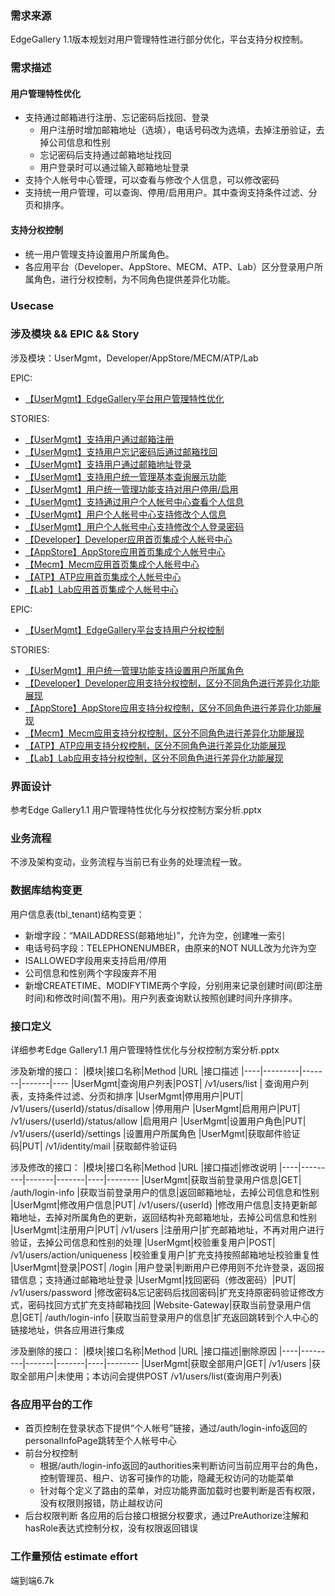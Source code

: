 ### 需求来源
EdgeGallery 1.1版本规划对用户管理特性进行部分优化，平台支持分权控制。

### 需求描述
#### 用户管理特性优化
- 支持通过邮箱进行注册、忘记密码后找回、登录
    - 用户注册时增加邮箱地址（选填），电话号码改为选填，去掉注册验证，去掉公司信息和性别
    - 忘记密码后支持通过邮箱地址找回
    - 用户登录时可以通过输入邮箱地址登录
- 支持个人帐号中心管理，可以查看与修改个人信息，可以修改密码
- 支持统一用户管理，可以查询、停用/启用用户。其中查询支持条件过滤、分页和排序。

#### 支持分权控制
- 统一用户管理支持设置用户所属角色。
- 各应用平台（Developer、AppStore、MECM、ATP、Lab）区分登录用户所属角色，进行分权控制，为不同角色提供差异化功能。
       
### Usecase

### 涉及模块 && EPIC && Story
涉及模块：UserMgmt，Developer/AppStore/MECM/ATP/Lab

EPIC: 
- [【UserMgmt】EdgeGallery平台用户管理特性优化](https://gitee.com/OSDT/dashboard/issues?id=I2E6AI)  

STORIES:
- [【UserMgmt】支持用户通过邮箱注册](https://gitee.com/OSDT/dashboard/issues?id=I2E9LE)  
- [【UserMgmt】支持用户忘记密码后通过邮箱找回](https://gitee.com/OSDT/dashboard/issues?id=I2E9LG)  
- [【UserMgmt】支持用户通过邮箱地址登录](https://gitee.com/OSDT/dashboard/issues?id=I2P8LC)  
- [【UserMgmt】支持用户统一管理基本查询展示功能](https://gitee.com/OSDT/dashboard/issues?id=I2E9M8)  
- [【UserMgmt】用户统一管理功能支持对用户停用/启用](https://gitee.com/OSDT/dashboard/issues?id=I2E9MB)  
- [【UserMgmt】支持通过用户个人帐号中心查看个人信息](https://gitee.com/OSDT/dashboard/issues?id=I2E9LK)  
- [【UserMgmt】用户个人帐号中心支持修改个人信息](https://gitee.com/OSDT/dashboard/issues?id=I2E9LL)  
- [【UserMgmt】用户个人帐号中心支持修改个人登录密码](https://gitee.com/OSDT/dashboard/issues?id=I2E9LM)  
- [【Developer】Developer应用首页集成个人帐号中心](https://gitee.com/OSDT/dashboard/issues?id=I2E9LS)  
- [【AppStore】AppStore应用首页集成个人帐号中心](https://gitee.com/OSDT/dashboard/issues?id=I2E9LX)  
- [【Mecm】Mecm应用首页集成个人帐号中心](https://gitee.com/OSDT/dashboard/issues?id=I2E9M3)  
- [【ATP】ATP应用首页集成个人帐号中心](https://gitee.com/OSDT/dashboard/issues?id=I2E9M4)  
- [【Lab】Lab应用首页集成个人帐号中心](https://gitee.com/OSDT/dashboard/issues?id=I2E9M5)  


EPIC: 
- [【UserMgmt】EdgeGallery平台支持用户分权控制](https://gitee.com/OSDT/dashboard/issues?id=I1QGSH)  

STORIES:
- [【UserMgmt】用户统一管理功能支持设置用户所属角色](https://gitee.com/OSDT/dashboard/issues?id=I23FRE)  
- [【Developer】Developer应用支持分权控制，区分不同角色进行差异化功能展现](https://gitee.com/OSDT/dashboard/issues?id=I2E6S7)  
- [【AppStore】AppStore应用支持分权控制，区分不同角色进行差异化功能展现](https://gitee.com/OSDT/dashboard/issues?id=I2E6SE)  
- [【Mecm】Mecm应用支持分权控制，区分不同角色进行差异化功能展现](https://gitee.com/OSDT/dashboard/issues?id=I2E6SS)  
- [【ATP】ATP应用支持分权控制，区分不同角色进行差异化功能展现](https://gitee.com/OSDT/dashboard/issues?id=I2E6SQ)  
- [【Lab】Lab应用支持分权控制，区分不同角色进行差异化功能展现](https://gitee.com/OSDT/dashboard/issues?id=I2E6T4)  

### 界面设计
参考Edge Gallery1.1 用户管理特性优化与分权控制方案分析.pptx

### 业务流程
不涉及架构变动，业务流程与当前已有业务的处理流程一致。

### 数据库结构变更


用户信息表(tbl_tenant)结构变更：
- 新增字段：“MAILADDRESS(邮箱地址)”，允许为空，创建唯一索引
- 电话号码字段：TELEPHONENUMBER，由原来的NOT NULL改为允许为空
- ISALLOWED字段用来支持启用/停用
- 公司信息和性别两个字段废弃不用
- 新增CREATETIME、MODIFYTIME两个字段，分别用来记录创建时间(即注册时间)和修改时间(暂不用)。用户列表查询默认按照创建时间升序排序。


### 接口定义

详细参考Edge Gallery1.1 用户管理特性优化与分权控制方案分析.pptx


涉及新增的接口：
|模块|接口名称|Method |URL |接口描述
|----|---------|-------|-------|----
|UserMgmt|查询用户列表|POST| /v1/users/list | 查询用户列表，支持条件过滤、分页和排序
|UserMgmt|停用用户|PUT| /v1/users/{userId}/status/disallow |停用用户
|UserMgmt|启用用户|PUT| /v1/users/{userId}/status/allow |启用用户
|UserMgmt|设置用户角色|PUT| /v1/users/{userId}/settings |设置用户所属角色
|UserMgmt|获取邮件验证码|PUT| /v1/identity/mail |获取邮件验证码

涉及修改的接口：
|模块|接口名称|Method |URL |接口描述|修改说明
|----|---------|-------|-------|----|--------
|UserMgmt|获取当前登录用户信息|GET| /auth/login-info |获取当前登录用户的信息|返回邮箱地址，去掉公司信息和性别
|UserMgmt|修改用户信息|PUT| /v1/users/{userId} |修改用户信息|支持更新邮箱地址，去掉对所属角色的更新，返回结构补充邮箱地址，去掉公司信息和性别
|UserMgmt|注册用户|PUT| /v1/users |注册用户|扩充邮箱地址，不再对用户进行验证，去掉公司信息和性别的处理
|UserMgmt|校验重复用户|POST| /v1/users/action/uniqueness |校验重复用户|扩充支持按照邮箱地址校验重复性
|UserMgmt|登录|POST| /login |用户登录|判断用户已停用则不允许登录，返回报错信息；支持通过邮箱地址登录
|UserMgmt|找回密码（修改密码）|PUT| /v1/users/password |修改密码&忘记密码后找回密码|扩充支持原密码验证修改方式，密码找回方式扩充支持邮箱找回
|Website-Gateway|获取当前登录用户信息|GET| /auth/login-info |获取当前登录用户的信息|扩充返回跳转到个人中心的链接地址，供各应用进行集成

涉及删除的接口：
|模块|接口名称|Method |URL |接口描述|删除原因
|----|---------|-------|-------|----|--------
|UserMgmt|获取全部用户|GET| /v1/users |获取全部用户|未使用；本访问会提供POST /v1/users/list(查询用户列表)

### 各应用平台的工作
- 首页控制在登录状态下提供“个人帐号”链接，通过/auth/login-info返回的personalInfoPage跳转至个人帐号中心
- 前台分权控制
    - 根据/auth/login-info返回的authorities来判断访问当前应用平台的角色，控制管理员、租户、访客可操作的功能，隐藏无权访问的功能菜单
    - 针对每个定义了路由的菜单，对应功能界面加载时也要判断是否有权限，没有权限则报错，防止越权访问
- 后台权限判断
各应用的后台接口根据分权要求，通过PreAuthorize注解和hasRole表达式控制分权，没有权限返回错误

### 工作量预估 estimate effort
端到端6.7k